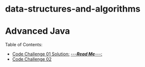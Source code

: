 # data-structures-and-algorithms
# Advanced Java

Table of Contents:
- [Code Challenge 01 Solution:](code401challenges/src/main/java/code401challenges/ArrayReverse.java) [---***Read Me***---: ](code401challenges/allReadMe/lab01-README.md)
- [Code Challenge 02](code401challenges/src/main/java/code401challenges/ArrayShift.java)
